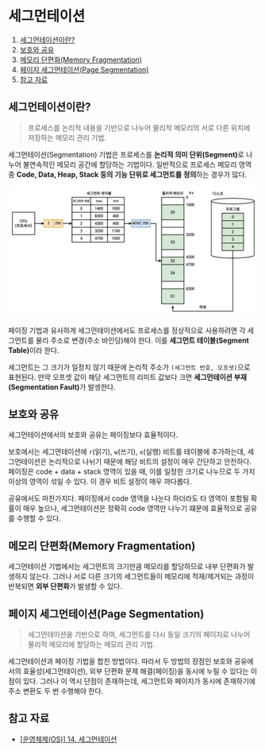 # 세그먼테이션

1. [세그먼테이션이란?](#세그먼테이션이란)
2. [보호와 공유](#보호와-공유)
3. [메모리 단편화(Memory Fragmentation)](#메모리-단편화memory-fragmentation)
4. [페이지 세그먼테이션(Page Segmentation)](#페이지-세그먼테이션page-segmentation)
5. [참고 자료](#참고-자료)

## 세그먼테이션이란?

> 프로세스를 논리적 내용을 기반으로 나누어 물리적 메모리의 서로 다른 위치에 저장하는 메모리 관리 기법.

세그먼테이션(Segmentation) 기법은 프로세스를 <b>논리적 의미 단위(Segment)</b>로 나누어 불연속적인 메모리 공간에 할당하는 기법이다. 일반적으로 프로세스 메모리 영역 중 **Code, Data, Heap, Stack 등의 기능 단위로 세그먼트를 정의**하는 경우가 많다.

![Segment-01](./images/Segment-01.png)

페이징 기법과 유사하게 세그먼테이션에서도 프로세스를 정상적으로 사용하려면 각 세그먼트를 물리 주소로 변경(주소 바인딩)해야 한다. 이를 <b>세그먼트 테이블(Segment Table)</b>이라 한다.

세그먼트는 그 크기가 일정치 않기 때문에 논리적 주소가 `(세그먼트 번호, 오프셋)`으로 표현된다. 만약 오프셋 값이 해당 세그먼트의 리미트 값보다 크면 <b>세그먼테이션 부재(Segmentation Fault)</b>가 발생한다.

## 보호와 공유

세그먼테이션에서의 보호와 공유는 페이징보다 효율적이다.

보호에서는 세그먼테이션에 `r`(읽기), `w`(쓰기), `x`(실행) 비트를 테이블에 추가하는데, 세그먼테이션은 논리적으로 나뉘기 때문에 해당 비트의 설정이 매우 간단하고 안전하다. 페이징은 code + data + stack 영역이 있을 때, 이를 일정한 크기로 나누므로 두 가지 이상의 영역이 섞일 수 있다. 이 경우 비트 설정이 매우 까다롭다.

공유에서도 마찬가지다. 페이징에서 code 영역을 나눈다 하더라도 타 영역이 포함될 확률이 매우 높으나, 세그먼테이션은 정확히 code 영역만 나누기 떄문에 효율적으로 공유를 수행할 수 있다.

## 메모리 단편화(Memory Fragmentation)

세그먼테이션 기법에서는 세그먼트의 크기만큼 메모리를 할당하므로 내부 단편화가 발생하지 않는다. 그러나 서로 다른 크기의 세그먼트들이 메모리에 적재/제거되는 과정이 반복되면 **외부 단편화**가 발생할 수 있다.

## 페이지 세그먼테이션(Page Segmentation)

> 세그먼테이션을 기반으로 하여, 세그먼트를 다시 동일 크기의 페이지로 나누어 물리적 메모리에 할당하는 메모리 관리 기법.

세그먼테이션과 페이징 기법을 합친 방법이다. 따라서 두 방법의 장점인 보호와 공유에서의 효율성(세그먼테이션), 외부 단편화 문제 해결(페이징)을 동시에 누릴 수 있다는 이점이 있다. 그러나 이 역시 단점이 존재하는데, 세그먼트와 페이지가 동시에 존재하기에 주소 변환도 두 번 수행해야 한다.

## 참고 자료

- [[운영체제(OS)] 14. 세그먼테이션](https://velog.io/@codemcd/%EC%9A%B4%EC%98%81%EC%B2%B4%EC%A0%9COS-14.-%EC%84%B8%EA%B7%B8%EB%A9%98%ED%85%8C%EC%9D%B4%EC%85%98)
